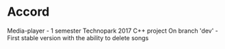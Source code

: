 # Accord
Media-player - 1 semester Technopark 2017 C++ project
On branch 'dev' - First stable version with the ability to delete songs
